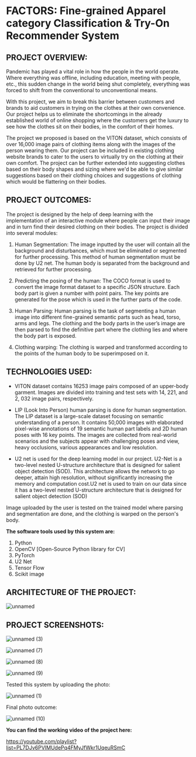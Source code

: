 # **FACTORS: Fine-grained Apparel category Classification & Try-On Recommender System**

## **PROJECT OVERVIEW:** 
Pandemic has played a vital role in how the people in the world operate. Where everything was offline, including education, meeting with people, etc., this sudden change in the world being shut completely, everything was forced to shift from the conventional to unconventional means. 

With this project, we aim to break this barrier between customers and brands to aid customers in trying on the clothes at their own convenience. Our project helps us to eliminate the shortcomings in the already established world of online shopping where the customers get the luxury to see how the clothes sit on their bodies, in the comfort of their homes.

The project we proposed is based on the VITON dataset, which consists of over 16,000 image pairs of clothing items along with the images of the person wearing them. Our project can be included in existing clothing website brands to cater to the users to virtually try on the clothing at their own comfort. The project can be further extended into suggesting clothes based on their body shapes and sizing where we'd be able to give similar suggestions based on their clothing choices and suggestions of clothing which would be flattering on their bodies.

## **PROJECT OUTCOMES:** 
The project is designed by the help of deep learning with the implementation of an interactive module where people can input their image and in turn find their desired clothing on their bodies. The project is divided into several modules: 

1. Human Segmentation: The image inputted by the user will contain all the background and disturbances, which must be eliminated or segmented for further processing. This method of human segmentation must be done by U2 net. The human body is separated from the background and retrieved for further processing. 

2. Predicting the posing of the human: The COCO format is used to convert the image format dataset to a specific JSON structure. Each body part is given a number with point pairs. The key points are generated for the pose which is used in the further parts of the code. 

3. Human Parsing: Human parsing is the task of segmenting a human image into different fine-grained semantic parts such as head, torso, arms and legs. The clothing and the body parts in the user’s image are then parsed to find the definitive part where the clothing lies and where the body part is exposed. 

4. Clothing warping: The clothing is warped and transformed according to the points of the human body to be superimposed on it. 

## **TECHNOLOGIES USED:** 
- VITON dataset contains 16253 image pairs composed of an upper-body garment. Images are divided into training and test sets with 14, 221, and 2, 032 image pairs, respectively.

- LIP (Look Into Person) human parsing is done for human segmentation. The LIP dataset is a large-scale dataset focusing on semantic understanding of a person. It contains 50,000 images with elaborated pixel-wise annotations of 19 semantic human part labels and 2D human poses with 16 key points. The images are collected from real-world scenarios and the subjects appear with challenging poses and view, heavy occlusions, various appearances and low resolution.

- U2 net is used for the deep learning model in our project. U2-Net is a two-level nested U-structure architecture that is designed for salient object detection (SOD). This architecture allows the network to go deeper, attain high resolution, without significantly increasing the memory and computation cost.U2 net is used to train on our data since it has a two-level nested U-structure architecture that is designed for salient object detection (SOD)

Image uploaded by the user is tested on the trained model where parsing and segmentation are done, and the clothing is warped on the person's body.

**The software tools used by this system are:**
1.	Python 
2.	OpenCV [Open-Source Python library for CV]
3.	PyTorch
4.	U2 Net 
5.	Tensor Flow
6.	Scikit image

## **ARCHITECTURE OF THE PROJECT:**

![unnamed](https://user-images.githubusercontent.com/79203522/206647528-7bcb3f98-b383-4766-8c18-b48424db5273.png)

## **PROJECT SCREENSHOTS:**

![unnamed (3)](https://user-images.githubusercontent.com/79203522/206646317-08160da2-ed04-4a87-98bd-33e02275e16f.png)

![unnamed (7)](https://user-images.githubusercontent.com/79203522/206646691-b3478c12-0722-4c14-91d9-225dc4ebe3c1.png)

![unnamed (8)](https://user-images.githubusercontent.com/79203522/206646722-b9d6faed-8d69-4b55-ad6a-5382cc974e06.png)

![unnamed (9)](https://user-images.githubusercontent.com/79203522/206646736-db6b214c-4e0c-46a2-ab95-de5a9a379c9d.png)
 
Tested this system by uploading the photo:

![unnamed (1)](https://user-images.githubusercontent.com/79203522/206646778-94215101-9b66-469a-9f1f-e3b6decd944c.png)

Final photo outcome:

![unnamed (10)](https://user-images.githubusercontent.com/79203522/206650661-0f30d924-e8f8-4b85-a26a-1059c08c22e0.png)

**You can find the working video of the project here:**

https://youtube.com/playlist?list=PL7DJv6PVIMUdePq4FMyJfWkr1UqeuRSmC
